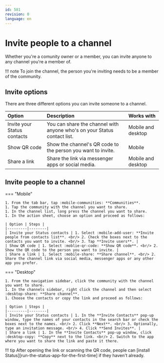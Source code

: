 ```yaml
---
id: 581
revision: 0
language: en
---
```


# Invite people to a channel

Whether you're a comunity owner or a member, you can invite anyone to any channel you're a member of.

!!! note
To join the channel, the person you're inviting needs to be a member of the community.

## Invite options

There are three different options you can invite someone to a channel.

| Option                      | Description                                                              | Works with         |
| :-------------------------- | :----------------------------------------------------------------------- | :----------------- |
| Invite your Status contacts | You can share the channel with anyone who's on your Status contact list. | Mobile and desktop |
| Show QR code                | Show the channel's QR code to the person you want to invite.             | Mobile             |
| Share a link                | Share the link via messenger apps or social media.                       | Mobile and desktop |

## Invite people to a channel

=== "Mobile"

    1. From the tab bar, tap :mobile-communities: **Communities**.
    1. Tap the community with the channel you want to share.
    1. In the channel list, long press the channel you want to share.
    1. In the action sheet, choose an option and proceed as follows:

    | Option | Steps |
    |---------|--------|
    | Invite your Status contacts | 1. Select :mobile-add-user: **Invite people from contacts list**. <br/> 2. Check the boxes next to the contacts you want to invite. <br/> 3. Tap **Invite users**. |
    | Show QR code | 1. Select :moblie-qr-code: **Show QR code**. <br/> 2. Show the QR code to the person you want to invite. |
    | Share a link | 1. Select :mobile-share: **Share channel**. <br/> 2. Share the channel link via social media, messenger apps or any other app you prefer.

=== "Desktop"

    1. From the navigation sidebar, click the community with the channel you want to share.
    1. In the channels sidebar, right click the channel and then select :desktop-share: **Share channel**.
    1. Choose the contacts or copy the link and proceed as follows:

    | Option | Steps |
    |---------|--------|
    | Invite your Status contacts | 1. In the **Invite Contacts** pop-up window, type the names of your contacts in the search bar or check the boxes next to the names. <br/> 2. Click **Next**. <br/> 3. Optionally, type an invitation message. <br/> 4. Click **Send Invites**. |
    | Share a link | 1. In the **Invite Contacts** pop-up window, click :desktop-copy: **Copy** next to the link. <br/> 2. Switch to the app where you want to share the link and paste it there.

!!! tip
After opening the link or scanning the QR code, people can [install Status][run-the-status-app-for-the-first-time] if they haven't already.
